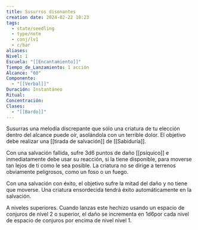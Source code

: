 ```yaml
---
title: Susurros disonantes
creation date: 2024-02-22 10:23
tags:
  - state/seedling
  - type/note
  - conj/lv1
  - c/bar
aliases: 
Nivel: 1
Escuela: "[[Encantamiento]]"
Tiempo_de_Lanzamiento: 1 acción
Alcance: "60"
Componente:
  - "[[Verbal]]"
Duración: Instantáneo
Ritual: 
Concentración: 
Clases:
  - "[[Bardo]]"
---
```

Susurras una melodía discrepante que sólo una criatura de tu elección dentro del alcance puede oír, asolándola con un terrible dolor. El objetivo debe realizar una [[tirada de salvación]] de [[Sabiduría]]. 

Con una salvación fallida, sufre 3d6 puntos de daño [[psíquico]] e inmediatamente debe usar su reacción, si la tiene disponible, para moverse tan lejos de ti como le sea posible. La criatura no se dirige a terrenos obviamente peligrosos, como un foso o un fuego.

Con una salvación con éxito, el objetivo sufre la mitad del daño y no tiene que moverse. Una
criatura ensordecida tendrá éxito automáticamente en la salvación.

A niveles superiores. Cuando lanzas este hechizo usando un espacio de conjuros de nivel 2 o superior, el daño se incrementa en 1d6por cada nivel de espacio de conjuros por encima de nivel nivel 1.